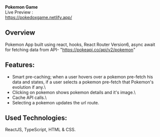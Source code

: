 **Pokemon Game**\
Live Preview :\
https://pokedoxgame.netlify.app/ 
 
## Overview
Pokemon App built using react, hooks, React Router Version6, async await for fetching data from API- "https://pokeapi.co/api/v2/pokemon" 

## Features:
- Smart pre-caching; when a user hovers over a pokemon pre-fetch his data and states, if a
user selects a pokemon pre-fetch that Pokemon's evolution if any.\
- Clicking on pokemon shows pokemon details and it's image.\
- Cache API calls.\
- Selecting a pokemon updates the url route.


## Used Technologies: 
ReactJS, TypeScript, HTML & CSS.
